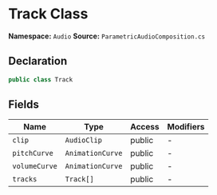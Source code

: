 # Track Class

**Namespace:** `Audio`
**Source:** `ParametricAudioComposition.cs`

## Declaration

```csharp
public class Track
```

## Fields

| Name | Type | Access | Modifiers |
|------|------|--------|-----------|
| `clip` | `AudioClip` | public | - |
| `pitchCurve` | `AnimationCurve` | public | - |
| `volumeCurve` | `AnimationCurve` | public | - |
| `tracks` | `Track[]` | public | - |

